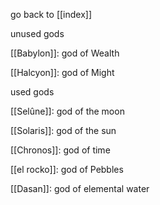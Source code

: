 go back to [[index]]

unused gods

[[Babylon]]: god of Wealth

[[Halcyon]]: god of Might

  

used gods

[[Selûne]]: god of the moon

[[Solaris]]: god of the sun

[[Chronos]]: god of time

[[el rocko]]: god of Pebbles 

[[Dasan]]: god of elemental water

